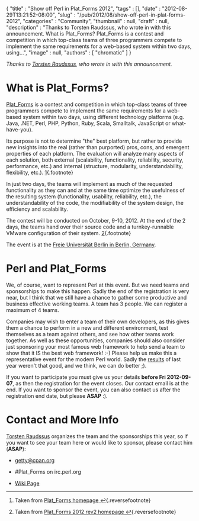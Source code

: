 {
   "title" : "Show off Perl in Plat_Forms 2012",
   "tags" : [],
   "date" : "2012-08-29T13:21:52-08:00",
   "slug" : "/pub/2012/08/show-off-perl-in-plat-forms-2012",
   "categories" : "Community",
   "thumbnail" : null,
   "draft" : null,
   "description" : "Thanks to Torsten Raudssus, who wrote in with this announcement. What is Plat_Forms? Plat_Forms is a contest and competition in which top-class teams of three programmers compete to implement the same requirements for a web-based system within two days, using...",
   "image" : null,
   "authors" : [
      "chromatic"
   ]
}





*Thanks to [Torsten Raudssus](https://raudss.us/), who wrote in with
this announcement.*

What is Plat\_Forms?
====================

[Plat\_Forms](https://www.plat-forms.org/) is a contest and competition
in which top-class teams of three programmers compete to implement the
same requirements for a web-based system within two days, using
different technology platforms (e.g. Java, .NET, Perl, PHP, Python,
Ruby, Scala, Smalltalk, JavaScript or what-have-you).

Its purpose is not to determine "the" best platform, but rather to
provide new insights into the real (rather than purported) pros, cons,
and emergent properties of each platform. The evaluation will analyze
many aspects of each solution, both external (scalability,
functionality, reliability, security, performance, etc.) and internal
(structure, modularity, understandability, flexibility, etc.).
[1](#fn:footnote1){.footnote}

In just two days, the teams will implement as much of the requested
functionality as they can and at the same time optimize the usefulness
of the resulting system (functionality, usability, reliability, etc.),
the understandability of the code, the modifiability of the system
design, the efficiency and scalability.

The contest will be conducted on October, 9-10, 2012. At the end of the
2 days, the teams hand over their source code and a turnkey-runnable
VMware configuration of their system. [2](#fn:footnote2){.footnote}

The event is at the [Freie Universität Berlin in Berlin,
Germany](https://maps.google.com/maps?q=Freie+Universit%C3%83%C2%A4t+Berlin,+Berlin,+Germany&hl=en&ie=UTF8&ll=52.456009,13.293457&spn=22.652618,17.995605&sll=52.446685,13.285786&sspn=0.005509,0.004393&oq=Freie+Universit%C3%83%C2%A4t+berlin&t=h&hq=Freie+Universit%C3%83%C2%A4t+Berlin,+Berlin,+Germany&z=6).

Perl and Plat\_Forms
====================

We, of course, want to represent Perl at this event. But we need teams
and sponsorships to make this happen. Sadly the end of the registration
is very near, but I think that we still have a chance to gather some
productive and business effective working teams. A team has 3 people. We
can register a maximum of 4 teams.

Companies may wish to enter a team of their own developers, as this
gives them a chance to perform in a new and different environment, test
themselves as a team against others, and see how other teams work
together. As well as these opportunities, companies should also consider
just sponsoring your most famous web framework to help send a team to
show that it IS the best web framework! :-) Please help us make this a
representative event for the modern Perl world. Sadly the
[results](https://www.plat-forms.org/results-2011) of last year weren't
that good, and we think, we can do better ;).

If you want to participate you must give us your details **before Fri
2012-09-07**, as then the registration for the event closes. Our contact
email is at the end. If you want to sponsor the event, you can also
contact us after the registration end date, but please **ASAP** :).

Contact and More Info
=====================

[Torsten Raudssus](https://raudss.us/) organizes the team and the
sponsorships this year, so if you want to see your team here or would
like to sponsor, please contact him (**ASAP**):

-   <getty@cpan.org>

-   \#Plat\_Forms on irc.perl.org

-   [Wiki Page](http://wiki.enlightenedperl.org/platforms2012)

<div class="footnotes">

------------------------------------------------------------------------

1.  Taken from [Plat\_Forms
    homepage](https://www.plat-forms.org/)[ ↩](#fnref:footnote1){.reversefootnote}

2.  Taken from [Plat\_Forms 2012 rev2
    homepage](https://www.plat-forms.org/platforms-2012-rev-2-announcement)[ ↩](#fnref:footnote2){.reversefootnote}

</div>



